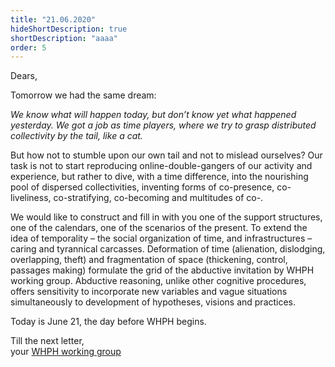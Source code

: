 ```yaml
---
title: "21.06.2020"
hideShortDescription: true
shortDescription: "aaaa"
order: 5
---
```

Dears,

Tomorrow we had the same dream:

_We know what will happen today, but don’t know yet what happened yesterday. We got a job as time players, where we try to grasp distributed collectivity by the tail, like a cat._

But how not to stumble upon our own tail and not to mislead ourselves? Our task is not to start reproducing online-double-gangers of our activity and experience, but rather to dive, with a time difference, into the nourishing pool of dispersed collectivities, inventing forms of co-presence, co-liveliness, co-stratifying, co-becoming and multitudes of co-.

We would like to construct and fill in  with you one of the support structures, one of the calendars, one of the scenarios of the present. To extend the idea of temporality – the social organization of time, and infrastructures – caring and tyrannical carcasses. Deformation of time (alienation, dislodging, overlapping, theft) and fragmentation of space (thickening, control, passages making) formulate the grid of the abductive invitation by WHPH working group. Abductive reasoning, unlike other cognitive procedures, offers sensitivity to incorporate new variables and vague situations simultaneously to development of hypotheses, visions and practices. 


Today is June 21, the day before WHPH begins. 

Till the next letter,  
your [WHPH working group](/$lang$/about.html)
